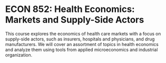 # ECON 852: Health Economics: Markets and Supply-Side Actors

This course explores the economics of health care markets with a focus on supply-side actors, such as insurers, hospitals and physicians, and drug manufacturers. We will cover an assortment of topics in health economics and analyze them using tools from applied microeconomics and industrial organization.
